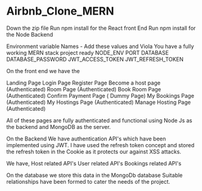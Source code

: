 # Airbnb_Clone_MERN

Down the zip file
Run npm install for the React front End
Run npm install for the Node Backend

Environment variable Names - Add these values and Viola You have a fully working MERN stack project ready
NODE_ENV 
PORT
DATABASE
DATABASE_PASSWORD 
JWT_ACCESS_TOKEN 
JWT_REFRESH_TOKEN 

On the front end we have the

Landing Page
Login Page 
Register Page
Become a host page (Authenticated)
Room Page (Authenticated)
Book Room Page (Authenticated)
Confirm Payment Page ( Dummy Page)
My Bookings Page (Authenticated)
My Hostings Page (Authenticated)
Manage Hosting Page (Authenticated)

All of these pages are fully authenticated and functional using Node Js as the backend and MongoDB as the server.

On the Backend
We have authentication API's which have been implemented using JWT.
I have used the refresh token concept and stored the refresh token in the Cookie as it protects our against XSS attacks.

We have,
Host related API's
User related API's
Bookings related API's

On the database we store this data in the MongoDb database
Suitable relationships have been formed to cater the needs of the project.


